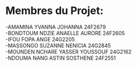 # Membres du Projet:
-AMAMINA YVANNA JOHANNA 24F2679  
-BONDTOUM NDZIE ANAELLE AURORE 24F2605  
-IFOU FOPA ANGE 24G2205  
-MASSONGO SUZANNE NENICIA 24G2845  
-MOUNDEN NCHARE YASSER YOUSSOUF 24G2162  
-NDOUMA NANG ASTIN SOSTHENE 24F2551

